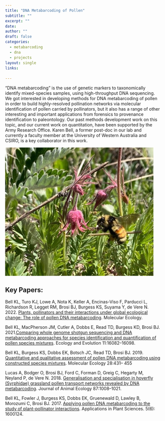 ```yaml
---
title: "DNA Metabarcoding of Pollen"
subtitle: ""
excerpt: ""
date: 
author: ""
draft: false
categories:
  - metabarcoding
  - dna
  - projects
layout: single
links:

---
```

“DNA metabarcoding” is the use of genetic markers to taxonomically identify mixed-species samples, using high-throughput DNA sequencing. We got interested in developing methods for DNA metabarcoding of pollen in order to build highly-resolved pollination networks via molecular identification of pollen carried by pollinators, but it also has a range of other interesting and important applications from forensics to provenance identification to paleontology. Our past methods development work on this topic, and our current work on quantitation, have been supported by the Army Research Office.  Karen Bell, a former post-doc in our lab and currently a faculty member at the University of Western Australia and CSIRO, is a key collaborator in this work.

![bombus](featured.jpeg) 

## Key Papers:

Bell KL, Turo KJ, Lowe A, Nota K, Keller A, Encinas-Viso F, Parducci L, Richardson R, Legget RM,
Brosi BJ, Burgess KS, Suyama Y, de Vere N. 2022. [Plants, pollinators and their interactions under global ecological change: The role of pollen DNA metabarcoding](https://doi.org/10.1111/mec.16689). Molecular Ecology.

Bell KL, MacPherson JM, Cutler A, Dobbs E, Read TD, Burgess KD, Brosi BJ. 2021.[Comparing whole genome shotgun sequencing and DNA metabarcoding approaches for species identification and quantification of pollen species mixtures](https://doi.org/10.1002/ece3.8281). Ecology and Evolution 11:16082–16098.

Bell KL, Burgess KS, Dobbs EK, Botsch JC, Read TD, Brosi BJ. 2019. [Quantitative and qualitative assessment of pollen DNA metabarcoding using constructed species mixtures](https://doi.org/10.1111/mec.14840). Molecular Ecology 28:431–
455

Lucas A, Bodger O, Brosi BJ, Ford C, Forman D, Greig C, Hegarty M, Neyland P, de Vere N. 2018.
[Generalisation and specialisation in hoverfly (Syrphidae) grassland pollen transport networks revealed by DNA metabarcoding](https://doi.org/10.1111/1365-2656.12828). Journal of Animal Ecology 87:1008–1021.

Bell KL, Fowler J, Burgess KS, Dobbs EK, Gruenewald D, Lawley B, Morozumi C, Brosi BJ. 2017. [Applying pollen DNA metabarcoding to the study of plant-pollinator interactions](https://doi.org/10.3732/apps.1600124). Applications in Plant Sciences. 5(6): 1600124.





